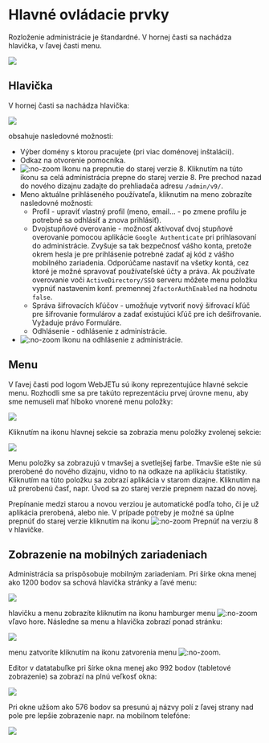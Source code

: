 # Hlavné ovládacie prvky

Rozloženie administrácie je štandardné. V hornej časti sa nachádza hlavička, v ľavej časti menu.

![](welcome.png)

## Hlavička

V hornej časti sa nachádza hlavička:

![](header.png)

obsahuje nasledovné možnosti:

- Výber domény s ktorou pracujete (pri viac doménovej inštalácii).
- Odkaz na otvorenie pomocníka.
- ![](icon-switch8.png ":no-zoom") Ikonu na prepnutie do starej verzie 8. Kliknutím na túto ikonu sa celá administrácia prepne do starej verzie 8. Pre prechod nazad do nového dizajnu zadajte do prehliadača adresu ```/admin/v9/```.
- Meno aktuálne prihláseného používateľa, kliknutím na meno zobrazíte nasledovné možnosti:
  - Profil - upraviť vlastný profil (meno, email... - po zmene profilu je potrebné sa odhlásiť a znova prihlásiť).
  - Dvojstupňové overovanie - možnosť aktivovať dvoj stupňové overovanie pomocou aplikácie ```Google Authenticate``` pri prihlasovaní do administrácie. Zvyšuje sa tak bezpečnosť vášho konta, pretože okrem hesla je pre prihlásenie potrebné zadať aj kód z vášho mobilného zariadenia. Odporúčame nastaviť na všetky kontá, cez ktoré je možné spravovať používateľské účty a práva. Ak používate overovanie voči `ActiveDirectory/SSO` serveru môžete menu položku vypnúť nastavením konf. premennej `2factorAuthEnabled` na hodnotu `false`.
  - Správa šifrovacích kľúčov - umožňuje vytvoriť nový šifrovací kľúč pre šifrovanie formulárov a zadať existujúci kľúč pre ich dešifrovanie. Vyžaduje právo Formuláre.
  - Odhlásenie - odhlásenie z administrácie.
- ![](icon-logoff.png ":no-zoom") Ikonu na odhlásenie z administrácie.

## Menu

V ľavej časti pod logom WebJETu sú ikony reprezentujúce hlavné sekcie menu. Rozhodli sme sa pre takúto reprezentáciu prvej úrovne menu, aby sme nemuseli mať hlboko vnorené menu položky:

![](menu-main-sections.png)

Kliknutím na ikonu hlavnej sekcie sa zobrazia menu položky zvolenej sekcie:

![](menu-items.png)

Menu položky sa zobrazujú v tmavšej a svetlejšej farbe. Tmavšie ešte nie sú prerobené do nového dizajnu, vidno to na odkaze na aplikáciu štatistiky. Kliknutím na túto položku sa zobrazí aplikácia v starom dizajne. Kliknutím na už prerobenú časť, napr. Úvod sa zo starej verzie prepnem nazad do novej.

Prepínanie medzi starou a novou verziou je automatické podľa toho, či je už aplikácia prerobená, alebo nie. V prípade potreby je možné sa úplne prepnúť do starej verzie kliknutím na ikonu ![](icon-switch8.png ":no-zoom") Prepnúť na verziu 8 v hlavičke.

## Zobrazenie na mobilných zariadeniach

Administrácia sa prispôsobuje mobilným zariadeniam. Pri šírke okna menej ako 1200 bodov sa schová hlavička stránky a ľavé menu:

![](welcome-tablet.png)

hlavičku a menu zobrazíte kliknutím na ikonu hamburger menu ![](icon-hamburger.png ":no-zoom") vľavo hore. Následne sa menu a hlavička zobrazí ponad stránku:

![](welcome-tablet-showmenu.png)

menu zatvoríte kliknutím na ikonu zatvorenia menu ![](icon-hamburger-show.png ":no-zoom").

Editor v datatabuľke pri šírke okna menej ako 992 bodov (tabletové zobrazenie) sa zobrazí na plnú veľkosť okna:

![](editor-tablet.png)

Pri okne užšom ako 576 bodov sa presunú aj názvy polí z ľavej strany nad pole pre lepšie zobrazenie napr. na mobilnom telefóne:

![](editor-phone.png)